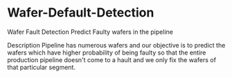 # Wafer-Default-Detection
Wafer Fault Detection
Predict Faulty wafers in the pipeline

Description
Pipeline has numerous wafers and our objective is to predict the wafers which have higher probability of being faulty so that
the entire production pipeline doesn't come to a hault and we only fix the wafers of that particular segment.



